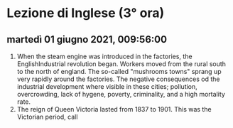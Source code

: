 
# Lezione di Inglese (3° ora)

## martedì 01 giugno 2021, 009:56:00

1. When the steam engine was introduced in the factories, the EnglishIndustrial revolution began.
Workers moved from the rural south to the north of england.
The so-called "mushrooms towns" sprang up very rapidly around the factories.
The negative consequences od the industrial development where visible in these cities; pollution, overcrowding, lack of hygene, poverty, criminality, and a high  mortality rate.
2. The reign of Queen Victoria lasted from 1837 to 1901.
This was the Victorian period, call
<!--stackedit_data:
eyJoaXN0b3J5IjpbOTc0NDk3MTc5LDg2MzQwMTk1Niw1MzMxMT
Q4NzIsLTE0NjAwNzQwNTZdfQ==
-->